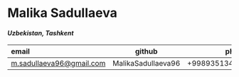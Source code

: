 
# Malika Sadullaeva
#### *Uzbekistan, Tashkent*
| email | github | phone |
| :---  | :---:  | ---:  | 
| m.sadullaeva96@gmail.com | MalikaSadullaeva96 | +998935134012 |




